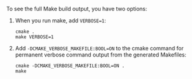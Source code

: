 To see the full Make build output, you have two options:

1. When you run make, add `VERBOSE=1`:
   ```
   cmake .
   make VERBOSE=1
   ```

2. Add `-DCMAKE_VERBOSE_MAKEFILE:BOOL=ON` to the cmake command for permanent verbose command output from the generated Makefiles:   
   ```
   cmake -DCMAKE_VERBOSE_MAKEFILE:BOOL=ON .
   make
   ```
